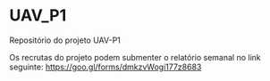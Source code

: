 # UAV_P1

Repositório do projeto UAV-P1

Os recrutas do projeto podem submenter o relatório semanal no link seguinte:
https://goo.gl/forms/dmkzvWogi177z8683

